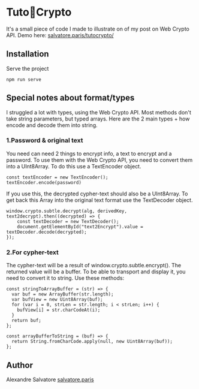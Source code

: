 # Tuto🥨Crypto

It's a small piece of code I made to illustrate on of my post on Web Crypto API.
Demo here: [salvatore.paris/tutocrypto/](https://salvatore.paris/tutocrypto/)

## Installation

Serve the project

```
npm run serve
```

## Special notes about format/types

I struggled a lot with types, using the Web Crypto API. Most methods don't take string parameters, but typed arrays. Here are the 2 main types + how encode and decode them into string.

### 1.Password & original text

You need can need 2 things to encrypt info, a text to encrypt and a password. To use them with the Web Crypto API, you need to convert them into a UInt8Array. To do this use a TextEncoder object.

```
const textEncoder = new TextEncoder();
textEncoder.encode(password)
```

If you use this, the decrypted cypher-text should also be a UInt8Array. To get back this Array into the original text format use the TextDecoder object.

```
window.crypto.subtle.decrypt(alg, derivedKey, text2decrypt).then((decrypted) => {
    const textDecoder = new TextDecoder();
    document.getElementById("text2Encrypt").value = textDecoder.decode(decrypted);
});
```

### 2.For cypher-text

The cypher-text will be a result of window.crypto.subtle.encrypt(). The returned value will be a buffer. To be able to transport and display it, you need to convert it to string. Use these methods:

```
const stringToArrayBuffer = (str) => {
  var buf = new ArrayBuffer(str.length);
  var bufView = new Uint8Array(buf);
  for (var i = 0, strLen = str.length; i < strLen; i++) {
    bufView[i] = str.charCodeAt(i);
  }
  return buf;
};

const arrayBufferToString = (buf) => {
  return String.fromCharCode.apply(null, new Uint8Array(buf));
};
```

## Author

Alexandre Salvatore [salvatore.paris](https://salvatore.paris/)
